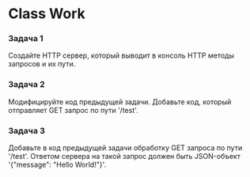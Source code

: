 # Class Work 

### Задача 1 
Создайте HTTP сервер, который выводит в консоль HTTP методы запросов и их пути. 

### Задача 2 
Модифицируйте код предыдущей задачи. Добавьте код, который отправляет GET запрос по пути '/test'. 

### Задача 3 
Добавьте в код предыдущей задачи обработку GET запроса по пути '/test'. Ответом сервера на такой запрос должен быть JSON-объект '{"message": "Hello World!"}'. 